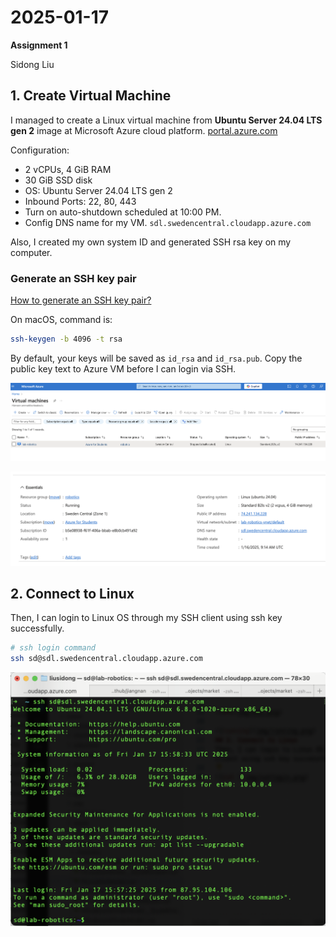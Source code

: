 # 2025-01-17 
**Assignment 1**

Sidong Liu

## 1. Create Virtual Machine

I managed to create a Linux virtual machine from **Ubuntu Server 24.04 LTS gen 2** image at Microsoft Azure cloud platform. [portal.azure.com](https://portal.azure.com) 

Configuration:
- 2 vCPUs, 4 GiB RAM
- 30 GiB SSD disk 
- OS: Ubuntu Server 24.04 LTS gen 2
- Inbound Ports: 22, 80, 443
- Turn on auto-shutdown scheduled at 10:00 PM.
- Config DNS name for my VM. ```sdl.swedencentral.cloudapp.azure.com```

Also, I created my own system ID and generated SSH rsa key on my computer. 

### Generate an SSH key pair
[How to generate an SSH key pair? ][1]

On macOS, command is:
 ```sh
 ssh-keygen -b 4096 -t rsa
 ```
 By default, your keys will be saved as ```id_rsa``` and ```id_rsa.pub```. Copy the public key text to Azure VM before I can login via SSH.


![VM1](img/vm1.png)

![running](img/running.png)
## 2. Connect to Linux
Then, I can login to Linux OS through my SSH client using ssh key successfully.  

```sh
# ssh login command
ssh sd@sdl.swedencentral.cloudapp.azure.com
```

![sshlogin](img/sshlogin.png)

[1]: https://mdl.library.utoronto.ca/technology/tutorials/generating-ssh-key-pairs-mac